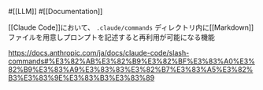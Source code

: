 #[[LLM]] #[[Documentation]]

[[Claude Code]]において、 `.claude/commands` ディレクトリ内に[[Markdown]]ファイルを用意しプロンプトを記述すると再利用が可能になる機能

<https://docs.anthropic.com/ja/docs/claude-code/slash-commands#%E3%82%AB%E3%82%B9%E3%82%BF%E3%83%A0%E3%82%B9%E3%83%A9%E3%83%83%E3%82%B7%E3%83%A5%E3%82%B3%E3%83%9E%E3%83%B3%E3%83%89>
